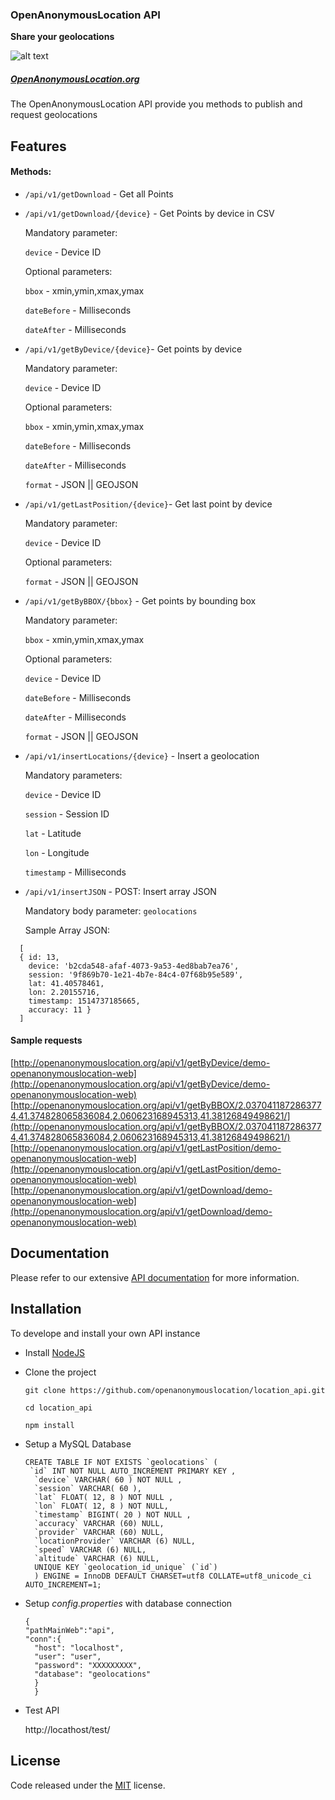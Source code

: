 ### OpenAnonymousLocation API

**Share your geolocations**

![alt text](http://openanonymouslocation.org/img/logov5_64x64.png "OpenAnonymousLocation")

##### [OpenAnonymousLocation.org](http://openanonymouslocation.org)

The OpenAnonymousLocation API provide you methods to publish and request geolocations

## Features

#### Methods:

- `/api/v1/getDownload` - Get all Points

- `/api/v1/getDownload/{device}` - Get Points by device in CSV
    
    Mandatory parameter:

    `device` - Device ID

    Optional parameters:

     `bbox` - xmin,ymin,xmax,ymax

     `dateBefore` - Milliseconds

     `dateAfter` - Milliseconds

- `/api/v1/getByDevice/{device}`- Get points by device

    Mandatory parameter:

    `device` - Device ID

    Optional parameters:

     `bbox` - xmin,ymin,xmax,ymax

     `dateBefore` - Milliseconds

     `dateAfter` - Milliseconds

     `format` - JSON || GEOJSON

- `/api/v1/getLastPosition/{device}`- Get last point by device

    Mandatory parameter:

    `device` - Device ID

    Optional parameters:

     `format` - JSON || GEOJSON

- `/api/v1/getByBBOX/{bbox}` - Get points by bounding box

    Mandatory parameter:

     `bbox` - xmin,ymin,xmax,ymax

    Optional parameters:   

    `device` - Device ID

    `dateBefore` - Milliseconds

    `dateAfter` - Milliseconds

    `format` - JSON || GEOJSON

- `/api/v1/insertLocations/{device}` - Insert a geolocation

    Mandatory parameters:

    `device` - Device ID

    `session` - Session ID

    `lat` - Latitude

    `lon` - Longitude

    `timestamp` - Milliseconds

- `/api/v1/insertJSON` - POST: Insert array JSON 

    Mandatory body parameter:
    `geolocations`

    Sample Array JSON:
```
  [
  { id: 13,
    device: 'b2cda548-afaf-4073-9a53-4ed8bab7ea76',
    session: '9f869b70-1e21-4b7e-84c4-07f68b95e589',
    lat: 41.40578461,
    lon: 2.20155716,
    timestamp: 1514737185665,
    accuracy: 11 }
  ]
```

#### Sample requests
[http://openanonymouslocation.org/api/v1/getByDevice/demo-openanonymouslocation-web](http://openanonymouslocation.org/api/v1/getByDevice/demo-openanonymouslocation-web)
[http://openanonymouslocation.org/api/v1/getByBBOX/2.0370411872863774,41.374828065836084,2.060623168945313,41.38126849498621/](http://openanonymouslocation.org/api/v1/getByBBOX/2.0370411872863774,41.374828065836084,2.060623168945313,41.38126849498621/)
[http://openanonymouslocation.org/api/v1/getLastPosition/demo-openanonymouslocation-web](http://openanonymouslocation.org/api/v1/getLastPosition/demo-openanonymouslocation-web)
[http://openanonymouslocation.org/api/v1/getDownload/demo-openanonymouslocation-web](http://openanonymouslocation.org/api/v1/getDownload/demo-openanonymouslocation-web)


## Documentation

Please refer to our extensive [API documentation](http://openanonymouslocation.org/api.html) for more information.

## Installation

To develope and install your own API instance

- Install [NodeJS](https://nodejs.org/)
- Clone the project
  ```
  git clone https://github.com/openanonymouslocation/location_api.git

  cd location_api

  npm install

  ```
- Setup a MySQL Database

  ```
  CREATE TABLE IF NOT EXISTS `geolocations` (
   `id` INT NOT NULL AUTO_INCREMENT PRIMARY KEY ,
    `device` VARCHAR( 60 ) NOT NULL ,
    `session` VARCHAR( 60 ),
    `lat` FLOAT( 12, 8 ) NOT NULL ,
    `lon` FLOAT( 12, 8 ) NOT NULL,
    `timestamp` BIGINT( 20 ) NOT NULL ,
    `accuracy` VARCHAR (60) NULL,
    `provider` VARCHAR (60) NULL,
    `locationProvider` VARCHAR (6) NULL,
    `speed` VARCHAR (6) NULL,
    `altitude` VARCHAR (6) NULL,
    UNIQUE KEY `geolocation_id_unique` (`id`)
    ) ENGINE = InnoDB DEFAULT CHARSET=utf8 COLLATE=utf8_unicode_ci AUTO_INCREMENT=1;

  ```
- Setup *config.properties* with database connection

  ```
  {
  "pathMainWeb":"api",
  "conn":{
    "host": "localhost",
    "user": "user",
    "password": "XXXXXXXXX",
    "database": "geolocations"
    }
    }

  ```

- Test API

  http://locathost/test/


## License
Code released under the [MIT](https://github.com/BlackrockDigital/startbootstrap-new-age/blob/gh-pages/LICENSE) license.
